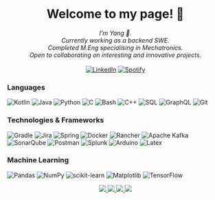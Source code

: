 <h1 align="center">Welcome to my page! 👋</h1>

<p align="center">
    <i>
        I'm Yang 💬.<br>
        Currently working as a backend SWE.<br>
        Completed M.Eng specialising in Mechatronics.<br>
        Open to collaborating on interesting and innovative projects.<br>
    </i><br>
    <a href="https://www.linkedin.com/in/xing-yang-goh">
        <img src="https://img.shields.io/badge/linkedin-%230077B5.svg?style=for-the-badge&logo=linkedin&logoColor=white" alt="LinkedIn"></a>
    <a href="https://open.spotify.com/user/xingyanggoh">
        <img src="https://img.shields.io/badge/Spotify-1ED760?style=for-the-badge&logo=spotify&logoColor=white" alt="Spotify"></a>

[//]: # (    <a href="https://leetcode.com/Neva-Y">)

[//]: # (        <img src="https://img.shields.io/badge/LeetCode-blue?style=flat-square&logo=LeetCode" alt="LeetCode">)

[//]: # (    </a>)
</p>

### Languages
![Kotlin](https://img.shields.io/badge/Kotlin-black?&style=for-the-badge&logo=kotlin&logoColor=white)
![Java](https://img.shields.io/badge/java-black?style=for-the-badge&logo=openjdk)
![Python](https://img.shields.io/badge/Python-black?style=for-the-badge&logo=python&logoColor=white)
![C](https://img.shields.io/badge/c-black.svg?style=for-the-badge&logo=c&logoColor=white)
![Bash](https://img.shields.io/badge/bash-black?style=for-the-badge&logo=gnu-bash&logoColor=white)
![C++](https://img.shields.io/badge/c++-black?style=for-the-badge&logo=cplusplus)
![SQL](https://img.shields.io/badge/PostgreSQL-black?style=for-the-badge&logo=postgresql&logoColor=white)
![GraphQL](https://img.shields.io/badge/-GraphQL-black?style=for-the-badge&logo=graphql&logoColor=white)
![Git](https://img.shields.io/badge/git-black.svg?style=for-the-badge&logo=git&logoColor=white)

### Technologies & Frameworks
![Gradle](https://img.shields.io/badge/Gradle-black.svg?style=for-the-badge&logo=Gradle&logoColor=white)
![Jira](https://img.shields.io/badge/jira-black.svg?style=for-the-badge&logo=jira&logoColor=white)
![Spring](https://img.shields.io/badge/Spring-black?style=for-the-badge&logo=spring&logoColor=white)
![Docker](https://img.shields.io/badge/docker-black.svg?style=for-the-badge&logo=docker&logoColor=white)
![Rancher](https://img.shields.io/badge/rancher-black.svg?style=for-the-badge&logo=rancher&logoColor=white)
![Apache Kafka](https://img.shields.io/badge/Apache%20Kafka-000?style=for-the-badge&logo=apachekafka)
![SonarQube](https://img.shields.io/badge/SonarQube-black?style=for-the-badge&logo=sonarqube&logoColor=white)
![Postman](https://img.shields.io/badge/Postman-black?style=for-the-badge&logo=postman&logoColor=white)
![Splunk](https://img.shields.io/badge/splunk-black.svg?style=for-the-badge&logo=splunk&logoColor=white)
![Arduino](https://img.shields.io/badge/-Arduino-black?style=for-the-badge&logo=Arduino&logoColor=white)
![Latex](https://img.shields.io/badge/latex-black.svg?style=for-the-badge&logo=latex&logoColor=white)

### Machine Learning
![Pandas](https://img.shields.io/badge/pandas-black?style=for-the-badge&logo=pandas)
![NumPy](https://img.shields.io/badge/numpy-black?style=for-the-badge&logo=numpy)
![scikit-learn](https://img.shields.io/badge/scikit--learn-black.svg?style=for-the-badge&logo=scikit-learn&logoColor=white)
![Matplotlib](https://img.shields.io/badge/Matplotlib-black.svg?style=for-the-badge&logo=Matplotlib&logoColor=black)
![TensorFlow](https://img.shields.io/badge/TensorFlow-black.svg?style=for-the-badge&logo=TensorFlow&logoColor=white)

<p align="center">
  <a href="https://github.com/Neva-Y">
    <img src="http://github-profile-summary-cards.vercel.app/api/cards/profile-details?username=Neva-Y&theme=transparent" />
  </a>
  <a href="https://github.com/Neva-Y">
    <img src="https://github-readme-streak-stats.herokuapp.com/?user=Neva-Y&hide_border=true&card_width=338&theme=transparent" />
  </a>
  <a href="https://github.com/Neva-Y">
    <img src="http://github-profile-summary-cards.vercel.app/api/cards/stats?username=Neva-Y&theme=transparent" />
  </a>
  <a href="https://github.com/Neva-Y">
    <img src="https://github-readme-stats.vercel.app/api/top-langs/?username=Neva-Y&langs_count=10&exclude_repo=&hide=jupyter%20notebook,vim%20script,cmake,makefile,batchfile,emacs%20lisp,css,html&layout=default&card_width=699&hide_border=true&theme=transparent" />
  </a>
</p>
